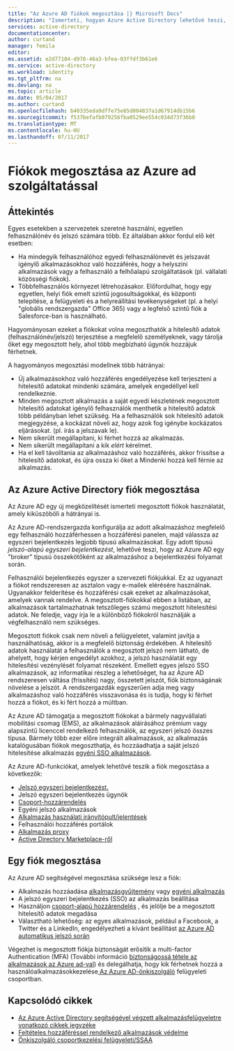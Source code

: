 ```yaml
---
title: "Az Azure AD fiókok megosztása |} Microsoft Docs"
description: "Ismerteti, hogyan Azure Active Directory lehetővé teszi, hogy a szervezetek biztonságosan megosztani a fiókok a helyszíni alkalmazások és a fogyasztói felhőszolgáltatások."
services: active-directory
documentationcenter: 
author: curtand
manager: femila
editor: 
ms.assetid: e2d77104-d978-46a3-bfea-03ffdf3b61e6
ms.service: active-directory
ms.workload: identity
ms.tgt_pltfrm: na
ms.devlang: na
ms.topic: article
ms.date: 05/04/2017
ms.author: curtand
ms.openlocfilehash: b40335eda9dffe75e65d004837a1d67914db15b6
ms.sourcegitcommit: f537befafb079256fba0529ee554c034d73f36b0
ms.translationtype: MT
ms.contentlocale: hu-HU
ms.lasthandoff: 07/11/2017
---
```

# <a name="sharing-accounts-with-azure-ad"></a>Fiókok megosztása az Azure ad szolgáltatással
## <a name="overview"></a>Áttekintés
Egyes esetekben a szervezetek szeretné használni, egyetlen felhasználónév és jelszó számára több. Ez általában akkor fordul elő két esetben:

* Ha mindegyik felhasználóhoz egyedi felhasználónevét és jelszavát igénylő alkalmazásokhoz való hozzáférés, hogy a helyszíni alkalmazások vagy a felhasználó a felhőalapú szolgáltatások (pl. vállalati közösségi fiókok).
* Többfelhasználós környezet létrehozásakor. Előfordulhat, hogy egy egyetlen, helyi fiók emelt szintű jogosultságokkal, és központi telepítése, a felügyeleti és a helyreállítási tevékenységeket (pl. a helyi "globális rendszergazda" Office 365) vagy a legfelső szintű fiók a Salesforce-ban is használható.

Hagyományosan ezeket a fiókokat volna megoszthatók a hitelesítő adatok (felhasználónév/jelszó) terjesztése a megfelelő személyeknek, vagy tárolja őket egy megosztott hely, ahol több megbízható ügynök hozzájuk férhetnek.

A hagyományos megosztási modellnek több hátrányai:

* Új alkalmazásokhoz való hozzáférés engedélyezése kell terjeszteni a hitelesítő adatokat mindenki számára, amelyek engedéllyel kell rendelkeznie.
* Minden megosztott alkalmazás a saját egyedi készletének megosztott hitelesítő adatokat igénylő felhasználók menthetik a hitelesítő adatok több példányban lehet szükség. Ha a felhasználók sok hitelesítő adatok megjegyzése, a kockázat növeli az, hogy azok fog igénybe kockázatos eljárásokat. (pl. írás a jelszavak le).
* Nem sikerült megállapítani, ki férhet hozzá az alkalmazás.
* Nem sikerült megállapítani a kik *elért* kérelmet.
* Ha el kell távolítania az alkalmazáshoz való hozzáférés, akkor frissítse a hitelesítő adatokat, és újra ossza ki őket a Mindenki hozzá kell férnie az alkalmazás.

## <a name="azure-active-directory-account-sharing"></a>Az Azure Active Directory fiók megosztása
Az Azure AD egy új megközelítését ismerteti megosztott fiókok használatát, amely kiküszöböli a hátrányai is.

Az Azure AD-rendszergazda konfigurálja az adott alkalmazáshoz megfelelő egy felhasználó hozzáférhessen a hozzáférési panelen, majd válassza az egyszeri bejelentkezés legjobb típusú alkalmazásokat. Egy adott típusú *jelszó-alapú egyszeri bejelentkezést*, lehetővé teszi, hogy az Azure AD egy "broker" típusú összekötőként az alkalmazáshoz a bejelentkezési folyamat során.

Felhasználói bejelentkezés egyszer a szervezeti fiókjukkal. Ez az ugyanazt a fiókot rendszeresen az asztalon vagy e-mailek elérésére használnak. Ugyanakkor felderítése és hozzáférési csak ezeket az alkalmazásokat, amelyek vannak rendelve. A megosztott-fiókokkal ebben a listában, az alkalmazások tartalmazhatnak tetszőleges számú megosztott hitelesítési adatok. Ne feledje, vagy írja le a különböző fiókokról használják a végfelhasználó nem szükséges.

Megosztott fiókok csak nem növeli a felügyeletet, valamint javítja a használhatóság, akkor is a megfelelő biztonság érdekében. A hitelesítő adatok használatát a felhasználók a megosztott jelszó nem látható, de ahelyett, hogy kérjen engedélyt azokhoz, a jelszó használatát egy hitelesítési vezénylését folyamat részeként. Emellett egyes jelszó SSO alkalmazások, az informatikai részleg a lehetőséget, ha az Azure AD rendszeresen váltása (frissítés) nagy, összetett jelszót, fiók biztonságának növelése a jelszót. A rendszergazdák egyszerűen adja meg vagy alkalmazáshoz való hozzáférés visszavonása és is tudja, hogy ki férhet hozzá a fiókot, és ki fért hozzá a múltban.

Az Azure AD támogatja a megosztott fiókokat a bármely nagyvállalati mobilitási csomag (EMS), az alkalmazások aláírásához prémium vagy alapszintű licenccel rendelkező felhasználók, az egyszeri jelszó összes típusa. Bármely több ezer előre integrált alkalmazások, az alkalmazás katalógusában fiókok megoszthatja, és hozzáadhatja a saját jelszó hitelesítése alkalmazás [egyéni SSO alkalmazások](active-directory-sso-integrate-saas-apps.md).

Az Azure AD-funkciókat, amelyek lehetővé teszik a fiók megosztása a következők:

* [Jelszó egyszeri bejelentkezést.](active-directory-appssoaccess-whatis.md#password-based-single-sign-on)
* Jelszó egyszeri bejelentkezés ügynök
* [Csoport-hozzárendelés](active-directory-accessmanagement-self-service-group-management.md)
* Egyéni jelszó alkalmazások
* [Alkalmazás használati irányítópult/jelentések](active-directory-passwords-get-insights.md)
* Felhasználói hozzáférés portálok
* [Alkalmazás proxy](active-directory-application-proxy-get-started.md)
* [Active Directory Marketplace-ről](https://azure.microsoft.com/marketplace/active-directory/all/)

## <a name="sharing-an-account"></a>Egy fiók megosztása
Az Azure AD segítségével megosztása szüksége lesz a fiók:

* Alkalmazás hozzáadása [alkalmazásgyűjtemény](https://azure.microsoft.com/marketplace/active-directory/) vagy [egyéni alkalmazás](http://blogs.technet.com/b/ad/archive/2015/06/17/bring-your-own-app-with-azure-ad-self-service-saml-configuration-gt-now-in-preview.aspx)
* A jelszó egyszeri bejelentkezés (SSO) az alkalmazás beállítása
* Használjon [csoport-alapú hozzárendelés](active-directory-accessmanagement-group-saasapps.md) , és jelölje be a megosztott hitelesítő adatok megadása
* Választható lehetőség: az egyes alkalmazások, például a Facebook, a Twitter és a LinkedIn, engedélyezheti a kívánt beállítást [az Azure AD automatikus jelszó során](http://blogs.technet.com/b/ad/archive/2015/02/20/azure-ad-automated-password-roll-over-for-facebook-twitter-and-linkedin-now-in-preview.aspx)

Végezhet is megosztott fiókja biztonságát erősítik a multi-factor Authentication (MFA) (További információ [biztonságossá tétele az alkalmazások az Azure ad-val](../multi-factor-authentication/multi-factor-authentication-get-started.md)) és delegálhatja, hogy kik férhetnek hozzá a használóalkalmazásokkezelése[ Az Azure AD-önkiszolgáló](active-directory-accessmanagement-self-service-group-management.md) felügyeleti csoportban.

## <a name="related-articles"></a>Kapcsolódó cikkek
* [Az Azure Active Directory segítségével végzett alkalmazásfelügyeletre vonatkozó cikkek jegyzéke](active-directory-apps-index.md)
* [Feltételes hozzáféréssel rendelkező alkalmazások védelme](active-directory-conditional-access.md)
* [Önkiszolgáló csoportkezelési felügyeleti/SSAA](active-directory-accessmanagement-self-service-group-management.md)

